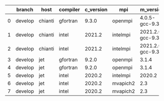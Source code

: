 |    | branch   | host    | compiler   | c_version   | mpi      | m_version          | o_g   | os    | build   |   u_pass |   u_fail |   s_pass |   s_fail |   e_pass |   e_fail |   nuopc_pass |   nuopc_fail | artifacts_hash                           | modified            |
|----|----------|---------|------------|-------------|----------|--------------------|-------|-------|---------|----------|----------|----------|----------|----------|----------|--------------|--------------|------------------------------------------|---------------------|
|  0 | develop  | chianti | gfortran   | 9.3.0       | openmpi  | 4.0.5-gcc-9.3.0    | g     | Linux | Pass    |    13685 |        0 |       49 |        0 |       80 |        0 |           44 |            6 | 64c53fbbbb7ccc33d03e24feffa26243e5e028fd | 02/27/2022_19:27:42 |
|  1 | develop  | chianti | intel      | 2021.2      | intelmpi | 2021.2.0-gcc-9.3.0 | O     | Linux | Pass    |    13685 |        0 |       49 |        0 |       80 |        0 |           44 |            6 | ae2ee2abd6ac00804d9cd91038d7d9d5d48ce6cb | 02/27/2022_19:27:42 |
|  2 | develop  | chianti | intel      | 2021.2      | intelmpi | 2021.2.0-gcc-9.3.0 | g     | Linux | Pass    |    13685 |        0 |       49 |        0 |       80 |        0 |           44 |            6 | dea3ae6f321662b8491744d3e684be7c065f4a08 | 02/27/2022_19:27:42 |
|  3 | develop  | jet     | gfortran   | 9.2.0       | openmpi  | 3.1.4              | O     | Linux | Pass    |    13685 |        0 |       49 |        0 |       80 |        0 |           50 |            0 | eb226241df72ed1f6bd249d3c370b51085a2561e | 02/27/2022_19:29:37 |
|  4 | develop  | jet     | gfortran   | 9.2.0       | openmpi  | 3.1.4              | g     | Linux | Pass    |    13685 |        0 |       49 |        0 |       80 |        0 |           50 |            0 | 3ee520e20c8e61787385fe885d7cf2dbac98b5b4 | 02/27/2022_19:29:37 |
|  5 | develop  | jet     | intel      | 2020.2      | intelmpi | 2020.2             | g     | Linux | Pass    |    13685 |        0 |       49 |        0 |       80 |        0 |           49 |            1 | f6114f00969031289e21e51bb5171c6020e8ae95 | 02/27/2022_19:29:37 |
|  6 | develop  | jet     | intel      | 2020.2      | mvapich2 | 2.3                | O     | Linux | Pass    |    13685 |        0 |       49 |        0 |       80 |        0 |           44 |            6 | 521a4de28d9caffeed90c7a001f10da6c2c863cd | 02/27/2022_19:29:37 |
|  7 | develop  | jet     | intel      | 2020.2      | mvapich2 | 2.3                | g     | Linux | Pass    |    13685 |        0 |       49 |        0 |       80 |        0 |           44 |            6 | 2b9d32d14dc674c1e4e42616bb7410679c9018e9 | 02/27/2022_19:29:37 |